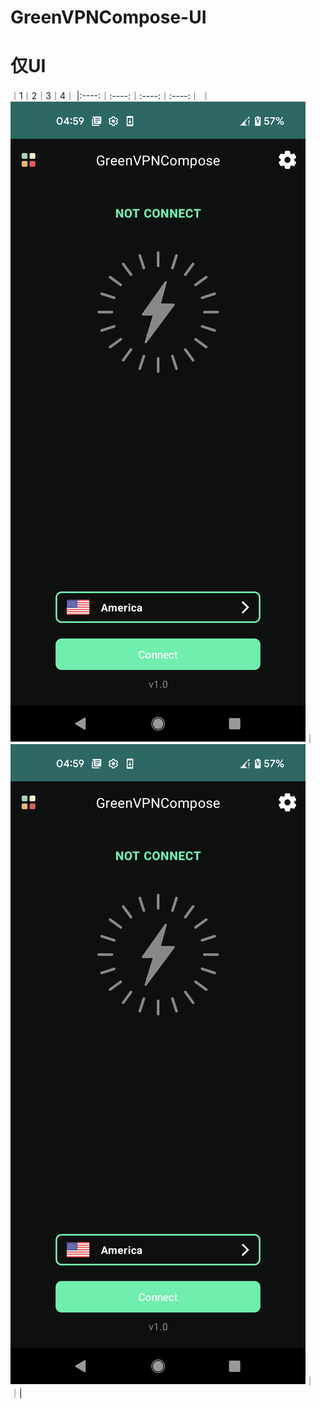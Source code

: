 # GreenVPNCompose-UI

# 仅UI

｜1｜2｜3｜4｜
|:----:｜:----:｜:----:｜:----:｜
｜![p01.png](p01.png)｜![p02.png](p01.png)｜｜|


  
  

